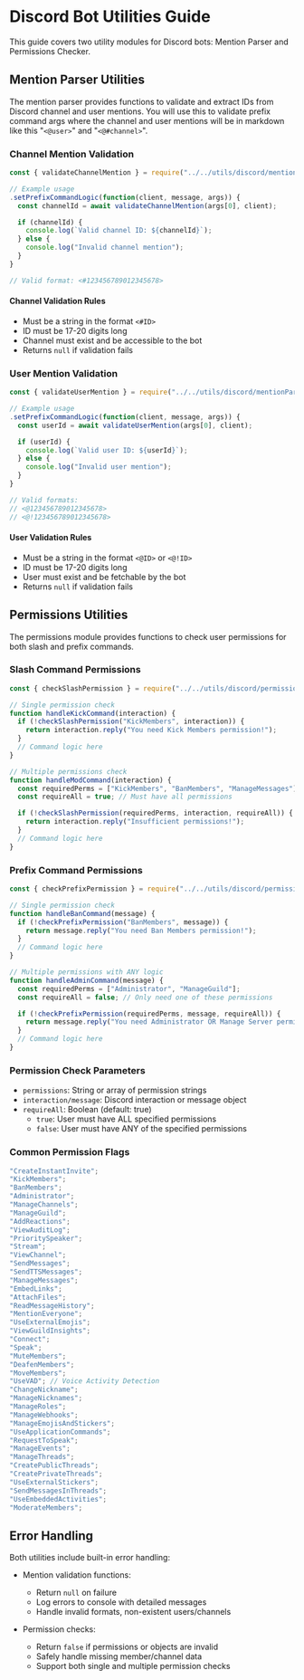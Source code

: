 # Discord Bot Utilities Guide

This guide covers two utility modules for Discord bots: Mention Parser and Permissions Checker.

## Mention Parser Utilities

The mention parser provides functions to validate and extract IDs from Discord channel and user mentions. You will use this to validate prefix command args where the channel and user mentions will be in markdown like this "`<@user>`" and "`<@#channel>`".

### Channel Mention Validation

```javascript
const { validateChannelMention } = require("../../utils/discord/mentionParser");

// Example usage
.setPrefixCommandLogic(function(client, message, args)) {
  const channelId = await validateChannelMention(args[0], client);

  if (channelId) {
    console.log(`Valid channel ID: ${channelId}`);
  } else {
    console.log("Invalid channel mention");
  }
}

// Valid format: <#123456789012345678>
```

#### Channel Validation Rules

- Must be a string in the format `<#ID>`
- ID must be 17-20 digits long
- Channel must exist and be accessible to the bot
- Returns `null` if validation fails

### User Mention Validation

```javascript
const { validateUserMention } = require("../../utils/discord/mentionParser");

// Example usage
.setPrefixCommandLogic(function(client, message, args)) {
  const userId = await validateUserMention(args[0], client);

  if (userId) {
    console.log(`Valid user ID: ${userId}`);
  } else {
    console.log("Invalid user mention");
  }
}

// Valid formats:
// <@123456789012345678>
// <@!123456789012345678>
```

#### User Validation Rules

- Must be a string in the format `<@ID>` or `<@!ID>`
- ID must be 17-20 digits long
- User must exist and be fetchable by the bot
- Returns `null` if validation fails

## Permissions Utilities

The permissions module provides functions to check user permissions for both slash and prefix commands.

### Slash Command Permissions

```javascript
const { checkSlashPermission } = require("../../utils/discord/permissions");

// Single permission check
function handleKickCommand(interaction) {
  if (!checkSlashPermission("KickMembers", interaction)) {
    return interaction.reply("You need Kick Members permission!");
  }
  // Command logic here
}

// Multiple permissions check
function handleModCommand(interaction) {
  const requiredPerms = ["KickMembers", "BanMembers", "ManageMessages"];
  const requireAll = true; // Must have all permissions

  if (!checkSlashPermission(requiredPerms, interaction, requireAll)) {
    return interaction.reply("Insufficient permissions!");
  }
  // Command logic here
}
```

### Prefix Command Permissions

```javascript
const { checkPrefixPermission } = require("../../utils/discord/permissions");

// Single permission check
function handleBanCommand(message) {
  if (!checkPrefixPermission("BanMembers", message)) {
    return message.reply("You need Ban Members permission!");
  }
  // Command logic here
}

// Multiple permissions with ANY logic
function handleAdminCommand(message) {
  const requiredPerms = ["Administrator", "ManageGuild"];
  const requireAll = false; // Only need one of these permissions

  if (!checkPrefixPermission(requiredPerms, message, requireAll)) {
    return message.reply("You need Administrator OR Manage Server permission!");
  }
  // Command logic here
}
```

### Permission Check Parameters

- `permissions`: String or array of permission strings
- `interaction/message`: Discord interaction or message object
- `requireAll`: Boolean (default: true)
  - `true`: User must have ALL specified permissions
  - `false`: User must have ANY of the specified permissions

### Common Permission Flags

```javascript
"CreateInstantInvite";
"KickMembers";
"BanMembers";
"Administrator";
"ManageChannels";
"ManageGuild";
"AddReactions";
"ViewAuditLog";
"PrioritySpeaker";
"Stream";
"ViewChannel";
"SendMessages";
"SendTTSMessages";
"ManageMessages";
"EmbedLinks";
"AttachFiles";
"ReadMessageHistory";
"MentionEveryone";
"UseExternalEmojis";
"ViewGuildInsights";
"Connect";
"Speak";
"MuteMembers";
"DeafenMembers";
"MoveMembers";
"UseVAD"; // Voice Activity Detection
"ChangeNickname";
"ManageNicknames";
"ManageRoles";
"ManageWebhooks";
"ManageEmojisAndStickers";
"UseApplicationCommands";
"RequestToSpeak";
"ManageEvents";
"ManageThreads";
"CreatePublicThreads";
"CreatePrivateThreads";
"UseExternalStickers";
"SendMessagesInThreads";
"UseEmbeddedActivities";
"ModerateMembers";
```

## Error Handling

Both utilities include built-in error handling:

- Mention validation functions:

  - Return `null` on failure
  - Log errors to console with detailed messages
  - Handle invalid formats, non-existent users/channels

- Permission checks:
  - Return `false` if permissions or objects are invalid
  - Safely handle missing member/channel data
  - Support both single and multiple permission checks
